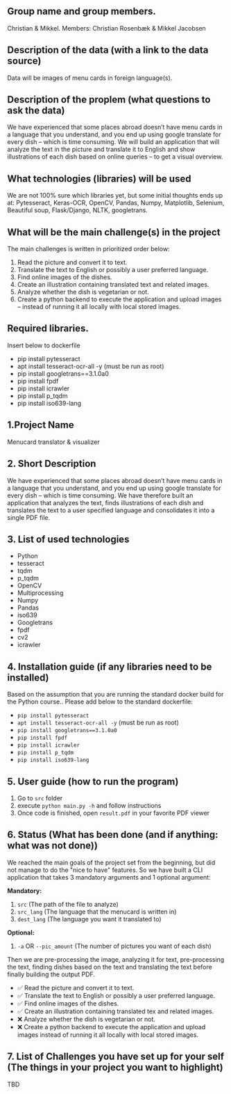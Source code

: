 ## Group name and group members.

Christian & Mikkel. Members: Christian Rosenbæk & Mikkel Jacobsen

## Description of the data (with a link to the data source)

Data will be images of menu cards in foreign language(s).

## Description of the proplem (what questions to ask the data)

We have experienced that some places abroad doesn’t have menu cards in a language that you understand, and you end up using google translate for every dish – which is time consuming.
We will build an application that will analyze the text in the picture and translate it to English and show illustrations of each dish based on online queries – to get a visual overview.

## What technologies (libraries) will be used

We are not 100% sure which libraries yet, but some initial thoughts ends up at:
Pytesseract, Keras-OCR, OpenCV, Pandas, Numpy, Matplotlib, Selenium, Beautiful soup, Flask/Django, NLTK, googletrans.

## What will be the main challenge(s) in the project

The main challenges is written in prioritized order below:

1. Read the picture and convert it to text.
2. Translate the text to English or possibly a user preferred language.
3. Find online images of the dishes.
4. Create an illustration containing translated text and related images.
5. Analyze whether the dish is vegetarian or not.
6. Create a python backend to execute the application and upload images – instead of running it all locally with local stored images.

## Required libraries.

Insert below to dockerfile

- pip install pytesseract
- apt install tesseract-ocr-all -y (must be run as root)
- pip install googletrans==3.1.0a0
- pip install fpdf
- pip install icrawler
- pip install p_tqdm
- pip install iso639-lang


## 1.Project Name
Menucard translator & visualizer
## 2. Short Description
We have experienced that some places abroad doesn’t have menu cards in a language that you understand, and you end up using google translate for every dish – which is time consuming.
We have therefore built an application that analyzes the text, finds illustrations of each dish and translates the text to a user specified language and consolidates it into a single PDF file.
## 3. List of used technologies
* Python
* tesseract
* tqdm
* p_tqdm
* OpenCV
* Multiprocessing
* Numpy
* Pandas
* iso639
* Googletrans
* fpdf
* cv2
* icrawler
## 4. Installation guide (if any libraries need to be installed)
Based on the assumption that you are running the standard docker build for the Python course..
Please add below to the standard dockerfile:
* `pip install pytesseract`
* `apt install tesseract-ocr-all -y` (must be run as root)
* `pip install googletrans==3.1.0a0`
* `pip install fpdf`
* `pip install icrawler`
* `pip install p_tqdm`
* `pip install iso639-lang`
## 5. User guide (how to run the program)
 1. Go to `src` folder
 2. execute `python main.py -h` and follow instructions
3. Once code is finished, open `result.pdf` in your favorite PDF viewer
## 6. Status (What has been done (and if anything: what was not done))
 We reached the main goals of the project set from the beginning, but did not manage to do the "nice to have" features.
 So we have built a CLI application that takes 3 mandatory arguments and 1 optional argument:

 **Mandatory:**
  1. `src` (The path of the file to analyze)
  2. `src_lang` (The language that the menucard is written in)
  3. `dest_lang` (The language you want it translated to)

 **Optional:**
  1. `-a` OR `--pic_amount` (The number of pictures you want of each dish)

Then we are pre-processing the image, analyzing it for text, pre-processing the text, finding dishes based on the text and translating the text before finally building the output PDF.

- :white_check_mark: Read the picture and convert it to text.
- :white_check_mark: Translate the text to English or possibly a user preferred language.
- :white_check_mark: Find online images of the dishes.
- :white_check_mark: Create an illustration containing translated tex and related images.
- :x: Analyze whether the dish is vegetarian or not.
- :x: Create a python backend to execute the application and upload images instead of running it all locally with local stored images.

## 7. List of Challenges you have set up for your self (The things in your project you want to highlight)

TBD


